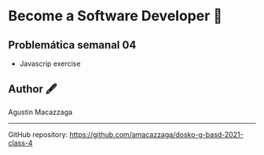 # Become a Software Developer 🚀

## Problemática semanal 04 

- Javascrip exercise

## Author 🖋️

Agustin Macazzaga

---
GitHub repository: https://github.com/amacazzaga/dosko-g-basd-2021-class-4




